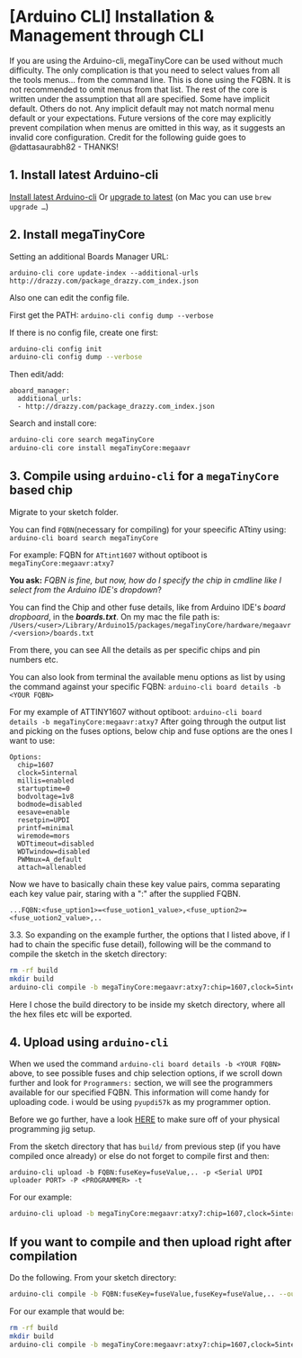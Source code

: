 # [Arduino CLI] Installation & Management through CLI
If you are using the Arduino-cli, megaTinyCore can be used without much difficulty. The only complication is that you need to select values from all the tools menus... from the command line. This is done using the FQBN. It is not recommended to omit menus from that list. The rest of the core is written under the assumption that all are specified. Some have implicit default. Others do not. Any implicit default may not match normal menu default or your expectations. Future versions of the core may explicitly prevent compilation when menus are omitted in this way, as it suggests an invalid core configuration.
Credit for the following guide goes to @dattasaurabh82 - THANKS!

## 1. Install latest Arduino-cli
[Install latest Arduino-cli](https://arduino.github.io/arduino-cli/latest/installation/)
Or
[upgrade to latest](https://arduino.github.io/arduino-cli/latest/UPGRADING/) (on Mac you can use `brew upgrade …`)

## 2. Install megaTinyCore
Setting an additional Boards Manager URL:

`arduino-cli core update-index --additional-urls http://drazzy.com/package_drazzy.com_index.json`

Also one can edit the config file.

First get the PATH:
`arduino-cli config dump --verbose`

If there is no config file, create one first:
```sh
arduino-cli config init
arduino-cli config dump --verbose
```
Then edit/add:
```text
aboard_manager:
  additional_urls:
  - http://drazzy.com/package_drazzy.com_index.json
```
Search and install core:
```sh
arduino-cli core search megaTinyCore
arduino-cli core install megaTinyCore:megaavr
```

## 3. Compile using `arduino-cli` for a `megaTinyCore` based chip
Migrate to your sketch folder.

You can find `FQBN`(necessary for compiling) for your speecific ATtiny using:
`arduino-cli board search megaTinyCore`

For example: FQBN for `ATtint1607` without optiboot is `megaTinyCore:megaavr:atxy7`

**You ask:** _FQBN is fine, but now, how do I specify the chip in cmdline like I select from the Arduino IDE's dropdown_?

You can find the Chip and other fuse details, like from Arduino IDE's _board dropboard_, in the **_boards.txt_**. On my mac the file path is: `/Users/<user>/Library/Arduino15/packages/megaTinyCore/hardware/megaavr/<version>/boards.txt`

From there, you can see All the details as per specific chips and pin numbers etc.

You can also look from terminal the available menu options as list by using the command against your specific FQBN:
`arduino-cli board details -b <YOUR FQBN>`

For my example of ATTINY1607 without optiboot: `arduino-cli board details -b megaTinyCore:megaavr:atxy7`
After going through the output list and picking on the fuses options, below chip and fuse options are the ones I want to use:
```text
Options:
  chip=1607
  clock=5internal
  millis=enabled
  startuptime=0
  bodvoltage=1v8
  bodmode=disabled
  eesave=enable
  resetpin=UPDI
  printf=minimal
  wiremode=mors
  WDTtimeout=disabled
  WDTwindow=disabled
  PWMmux=A_default
  attach=allenabled
```
Now we have to basically chain these key value pairs, comma separating each key value pair, staring with a ":" after the supplied FQBN.

`...FQBN:<fuse_uption1>=<fuse_uotion1_value>,<fuse_uption2>=<fuse_uotion2_value>,..`

3.3. So expanding on the example further, the options that I listed above, if I had to chain the specific fuse detail), following will be the command to compile the sketch in the sketch directory:

```bash
rm -rf build
mkdir build
arduino-cli compile -b megaTinyCore:megaavr:atxy7:chip=1607,clock=5internal,millis=enabled,startuptime=0,bodvoltage=1v8,bodmode=disabled,eesave=enable,resetpin=UPDI,printf=minimal,wiremode=mors,WDTtimeout=disabled,WDTwindow=disabled,PWMmux=A_default,attach=allenabled --build-path $(pwd)/build
```
Here I chose the build directory to be inside my sketch directory, where all the hex files etc will be exported.


## 4. Upload using `arduino-cli`

When we used the command `arduino-cli board details -b <YOUR FQBN>` above, to see possible fuses and chip selection options, if we scroll down further and look for `Programmers:` section, we will see the programmers available for our specified FQBN. This information will come handy for uploading code.
i would be using `pyupdi57k` as my programmer option.

Before we go further, have a look [HERE](https://github.com/SpenceKonde/AVR-Guidance/blob/master/UPDI/jtag2updi.md) to make sure off of your physical programming jig setup.

From the sketch directory that has `build/` from previous step (if you have compiled once already) or else do not forget to compile first and then:

`arduino-cli upload -b FQBN:fuseKey=fuseValue,.. -p <Serial UPDI uploader PORT> -P <PROGRAMMER> -t`

For our example:

```bash
arduino-cli upload -b megaTinyCore:megaavr:atxy7:chip=1607,clock=5internal,millis=enabled,startuptime=0,bodvoltage=1v8,bodmode=disabled,eesave=enable,resetpin=UPDI,printf=minimal,wiremode=mors,WDTtimeout=disabled,WDTwindow=disabled,PWMmux=A_default,attach=allenabled -p /dev/tty.usbserial-A10KHTR4 -P serialupdi921k -t
```

## If you want to compile and then upload right after compilation
Do the following. From your sketch directory:
```bash
arduino-cli compile -b FQBN:fuseKey=fuseValue,fuseKey=fuseValue,.. --output-dir ./build/ -u -p <Serial UPDI uploader PORT> -P <PROGRAMMER> -t
```
For our example that would be:
```bash
rm -rf build
mkdir build
arduino-cli compile -b megaTinyCore:megaavr:atxy7:chip=1607,clock=5internal,millis=enabled,startuptime=0,bodvoltage=1v8,bodmode=disabled,eesave=enable,resetpin=UPDI,printf=minimal,wiremode=mors,WDTtimeout=disabled,WDTwindow=disabled,PWMmux=A_default,attach=allenabled --build-path $(pwd)/build -u -p /dev/tty.usbserial-A10KHTR4 -P serialupdi921k -t
```
